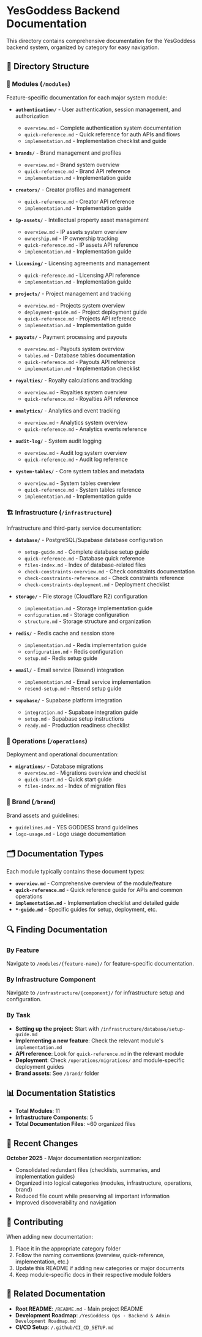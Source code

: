 # YesGoddess Backend Documentation

This directory contains comprehensive documentation for the YesGoddess backend system, organized by category for easy navigation.

## 📁 Directory Structure

### 🧩 Modules (`/modules`)
Feature-specific documentation for each major system module:

- **`authentication/`** - User authentication, session management, and authorization
  - `overview.md` - Complete authentication system documentation
  - `quick-reference.md` - Quick reference for auth APIs and flows
  - `implementation.md` - Implementation checklist and guide

- **`brands/`** - Brand management and profiles
  - `overview.md` - Brand system overview
  - `quick-reference.md` - Brand API reference
  - `implementation.md` - Implementation guide

- **`creators/`** - Creator profiles and management
  - `quick-reference.md` - Creator API reference
  - `implementation.md` - Implementation guide

- **`ip-assets/`** - Intellectual property asset management
  - `overview.md` - IP assets system overview
  - `ownership.md` - IP ownership tracking
  - `quick-reference.md` - IP assets API reference
  - `implementation.md` - Implementation guide

- **`licensing/`** - Licensing agreements and management
  - `quick-reference.md` - Licensing API reference
  - `implementation.md` - Implementation guide

- **`projects/`** - Project management and tracking
  - `overview.md` - Projects system overview
  - `deployment-guide.md` - Project deployment guide
  - `quick-reference.md` - Projects API reference
  - `implementation.md` - Implementation guide

- **`payouts/`** - Payment processing and payouts
  - `overview.md` - Payouts system overview
  - `tables.md` - Database tables documentation
  - `quick-reference.md` - Payouts API reference
  - `implementation.md` - Implementation checklist

- **`royalties/`** - Royalty calculations and tracking
  - `overview.md` - Royalties system overview
  - `quick-reference.md` - Royalties API reference

- **`analytics/`** - Analytics and event tracking
  - `overview.md` - Analytics system overview
  - `quick-reference.md` - Analytics events reference

- **`audit-log/`** - System audit logging
  - `overview.md` - Audit log system overview
  - `quick-reference.md` - Audit log reference

- **`system-tables/`** - Core system tables and metadata
  - `overview.md` - System tables overview
  - `quick-reference.md` - System tables reference
  - `implementation.md` - Implementation guide

### 🏗️ Infrastructure (`/infrastructure`)
Infrastructure and third-party service documentation:

- **`database/`** - PostgreSQL/Supabase database configuration
  - `setup-guide.md` - Complete database setup guide
  - `quick-reference.md` - Database quick reference
  - `files-index.md` - Index of database-related files
  - `check-constraints-overview.md` - Check constraints documentation
  - `check-constraints-reference.md` - Check constraints reference
  - `check-constraints-deployment.md` - Deployment checklist

- **`storage/`** - File storage (Cloudflare R2) configuration
  - `implementation.md` - Storage implementation guide
  - `configuration.md` - Storage configuration
  - `structure.md` - Storage structure and organization

- **`redis/`** - Redis cache and session store
  - `implementation.md` - Redis implementation guide
  - `configuration.md` - Redis configuration
  - `setup.md` - Redis setup guide

- **`email/`** - Email service (Resend) integration
  - `implementation.md` - Email service implementation
  - `resend-setup.md` - Resend setup guide

- **`supabase/`** - Supabase platform integration
  - `integration.md` - Supabase integration guide
  - `setup.md` - Supabase setup instructions
  - `ready.md` - Production readiness checklist

### 🚀 Operations (`/operations`)
Deployment and operational documentation:

- **`migrations/`** - Database migrations
  - `overview.md` - Migrations overview and checklist
  - `quick-start.md` - Quick start guide
  - `files-index.md` - Index of migration files

### 🎨 Brand (`/brand`)
Brand assets and guidelines:

- `guidelines.md` - YES GODDESS brand guidelines
- `logo-usage.md` - Logo usage documentation

## 🗂️ Documentation Types

Each module typically contains these document types:

- **`overview.md`** - Comprehensive overview of the module/feature
- **`quick-reference.md`** - Quick reference guide for APIs and common operations
- **`implementation.md`** - Implementation checklist and detailed guide
- **`*-guide.md`** - Specific guides for setup, deployment, etc.

## 🔍 Finding Documentation

### By Feature
Navigate to `/modules/{feature-name}/` for feature-specific documentation.

### By Infrastructure Component
Navigate to `/infrastructure/{component}/` for infrastructure setup and configuration.

### By Task
- **Setting up the project**: Start with `/infrastructure/database/setup-guide.md`
- **Implementing a new feature**: Check the relevant module's `implementation.md`
- **API reference**: Look for `quick-reference.md` in the relevant module
- **Deployment**: Check `/operations/migrations/` and module-specific deployment guides
- **Brand assets**: See `/brand/` folder

## 📊 Documentation Statistics

- **Total Modules**: 11
- **Infrastructure Components**: 5
- **Total Documentation Files**: ~60 organized files

## 🔄 Recent Changes

**October 2025** - Major documentation reorganization:
- Consolidated redundant files (checklists, summaries, and implementation guides)
- Organized into logical categories (modules, infrastructure, operations, brand)
- Reduced file count while preserving all important information
- Improved discoverability and navigation

## 📝 Contributing

When adding new documentation:
1. Place it in the appropriate category folder
2. Follow the naming conventions (overview, quick-reference, implementation, etc.)
3. Update this README if adding new categories or major documents
4. Keep module-specific docs in their respective module folders

## 🔗 Related Documentation

- **Root README**: `/README.md` - Main project README
- **Development Roadmap**: `/YesGoddess Ops - Backend & Admin Development Roadmap.md`
- **CI/CD Setup**: `/.github/CI_CD_SETUP.md`
